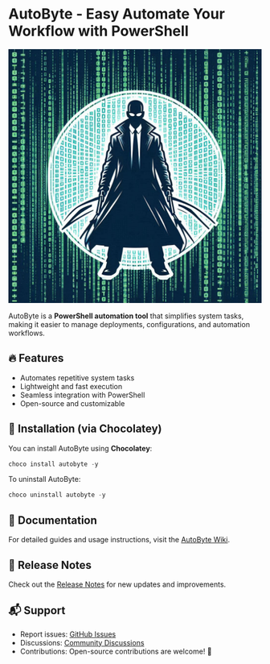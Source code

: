 # AutoByte - Easy Automate Your Workflow with PowerShell

![AutoByte](https://github.com/deep1ne8/misc/blob/main/AutoByte_Main.png)

AutoByte is a **PowerShell automation tool** that simplifies system tasks, making it easier to manage deployments, configurations, and automation workflows.

## 🔥 Features
- Automates repetitive system tasks
- Lightweight and fast execution
- Seamless integration with PowerShell
- Open-source and customizable

## 🚀 Installation (via Chocolatey)
You can install AutoByte using **Chocolatey**:
```powershell
choco install autobyte -y
```

To uninstall AutoByte:
```powershell
choco uninstall autobyte -y
```

## 📖 Documentation
For detailed guides and usage instructions, visit the [AutoByte Wiki](https://github.com/deep1ne8/misc/wiki).

## 📜 Release Notes
Check out the [Release Notes](https://github.com/deep1ne8/misc/releases) for new updates and improvements.

## 📬 Support
- Report issues: [GitHub Issues](https://github.com/deep1ne8/misc/issues)
- Discussions: [Community Discussions](https://github.com/deep1ne8/misc/discussions)
- Contributions: Open-source contributions are welcome! 🎉

[autoByteImage]: https://github.com/deep1ne8/misc/blob/main/AutoByte_Main.png